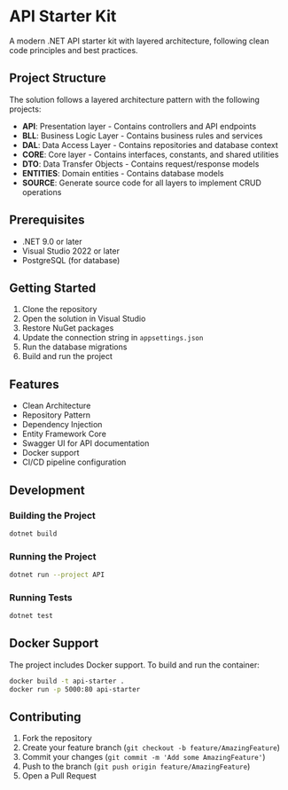 # API Starter Kit

A modern .NET API starter kit with layered architecture, following clean code principles and best practices.

## Project Structure

The solution follows a layered architecture pattern with the following projects:

- **API**: Presentation layer - Contains controllers and API endpoints
- **BLL**: Business Logic Layer - Contains business rules and services
- **DAL**: Data Access Layer - Contains repositories and database context
- **CORE**: Core layer - Contains interfaces, constants, and shared utilities
- **DTO**: Data Transfer Objects - Contains request/response models
- **ENTITIES**: Domain entities - Contains database models
- **SOURCE**: Generate source code for all layers to implement CRUD operations

## Prerequisites

- .NET 9.0 or later
- Visual Studio 2022 or later
- PostgreSQL (for database)

## Getting Started

1. Clone the repository
2. Open the solution in Visual Studio
3. Restore NuGet packages
4. Update the connection string in `appsettings.json`
5. Run the database migrations
6. Build and run the project

## Features

- Clean Architecture
- Repository Pattern
- Dependency Injection
- Entity Framework Core
- Swagger UI for API documentation
- Docker support
- CI/CD pipeline configuration

## Development

### Building the Project

```bash
dotnet build
```

### Running the Project

```bash
dotnet run --project API
```

### Running Tests

```bash
dotnet test
```

## Docker Support

The project includes Docker support. To build and run the container:

```bash
docker build -t api-starter .
docker run -p 5000:80 api-starter
```

## Contributing

1. Fork the repository
2. Create your feature branch (`git checkout -b feature/AmazingFeature`)
3. Commit your changes (`git commit -m 'Add some AmazingFeature'`)
4. Push to the branch (`git push origin feature/AmazingFeature`)
5. Open a Pull Request